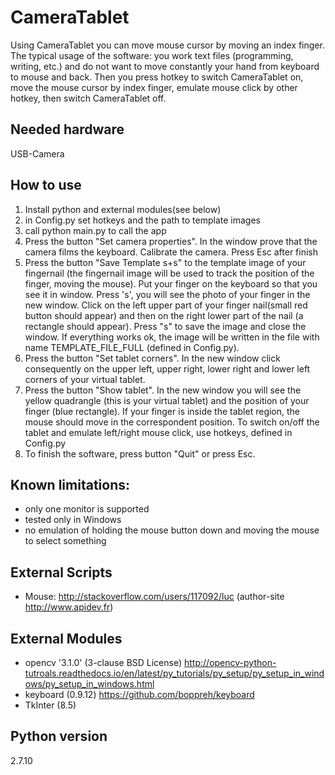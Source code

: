 # CameraTablet

Using CameraTablet you can move mouse cursor by moving an index finger. The typical usage of the software: you work  text files (programming, writing, etc.) and do not want to move constantly your hand from keyboard to mouse and back.
Then you press hotkey to switch CameraTablet on, move the mouse cursor by index finger, emulate mouse click by other hotkey, then switch CameraTablet off.

## Needed hardware

USB-Camera

## How to use

1. Install python and external modules(see below)
2. in Config.py set hotkeys and the path to template images
3. call python main.py to call the app
4. Press the button  "Set camera properties". In the window prove that the camera films the keyboard. Calibrate the camera. Press Esc after finish
5. Press the button "Save Template s+s" to  the template image of your fingernail (the fingernail image will be used to track the position of the finger, moving the mouse). Put your finger on the keyboard so that you see it in window. Press 's', you will see  the photo of your finger in the new window. Click on the left upper part of your finger nail(small red button should appear) and then on the right lower part of the nail (a rectangle should appear). Press "s" to save the image and close the window. If everything works ok, the image will be written in the file with name TEMPLATE_FILE_FULL (defined in Config.py).
6. Press the button "Set tablet corners". In the new window click consequently on the upper left, upper right, lower right and lower left corners of your virtual tablet.
7. Press the button "Show tablet". In the new window you will see the yellow quadrangle (this is  your virtual tablet) and the position of your finger (blue rectangle). If your finger is inside the tablet region, the mouse should move in the correspondent position.  To switch on/off the tablet and emulate left/right mouse click, use hotkeys, defined in Config.py
8. To finish the software, press button "Quit" or press Esc.

## Known limitations:
- only one monitor is supported
- tested only in Windows
- no emulation of holding the mouse button down and moving the mouse to select something

## External Scripts
- Mouse: http://stackoverflow.com/users/117092/luc (author-site http://www.apidev.fr)
## External Modules
- opencv  '3.1.0' (3-clause BSD License) http://opencv-python-tutroals.readthedocs.io/en/latest/py_tutorials/py_setup/py_setup_in_windows/py_setup_in_windows.html
- keyboard (0.9.12)  https://github.com/boppreh/keyboard
- TkInter (8.5)

## Python version
2.7.10

